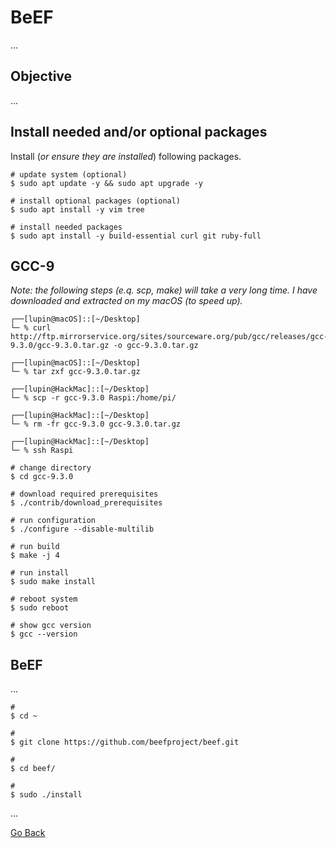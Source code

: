 # BeEF

...

## Objective

...

## Install needed and/or optional packages

Install (_or ensure they are installed_) following packages.

```shell
# update system (optional)
$ sudo apt update -y && sudo apt upgrade -y

# install optional packages (optional)
$ sudo apt install -y vim tree

# install needed packages
$ sudo apt install -y build-essential curl git ruby-full
```

## GCC-9

_Note: the following steps (e.q. scp, make) will take a very long time. I have downloaded and extracted on my macOS (to speed up)._

```shell
┌──[lupin@macOS]::[~/Desktop]
└─ % curl http://ftp.mirrorservice.org/sites/sourceware.org/pub/gcc/releases/gcc-9.3.0/gcc-9.3.0.tar.gz -o gcc-9.3.0.tar.gz

┌──[lupin@macOS]::[~/Desktop]
└─ % tar zxf gcc-9.3.0.tar.gz 

┌──[lupin@HackMac]::[~/Desktop]
└─ % scp -r gcc-9.3.0 Raspi:/home/pi/

┌──[lupin@HackMac]::[~/Desktop]
└─ % rm -fr gcc-9.3.0 gcc-9.3.0.tar.gz

┌──[lupin@HackMac]::[~/Desktop]
└─ % ssh Raspi

# change directory
$ cd gcc-9.3.0

# download required prerequisites
$ ./contrib/download_prerequisites

# run configuration
$ ./configure --disable-multilib

# run build
$ make -j 4

# run install
$ sudo make install

# reboot system
$ sudo reboot

# show gcc version
$ gcc --version
```

## BeEF

...

```shell
#
$ cd ~

#
$ git clone https://github.com/beefproject/beef.git

#
$ cd beef/

#
$ sudo ./install
```

...

[Go Back](./README.md)
